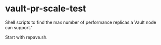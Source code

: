 # vault-pr-scale-test

Shell scripts to find the max number of performance replicas a Vault node can support.'

Start with repave.sh.


